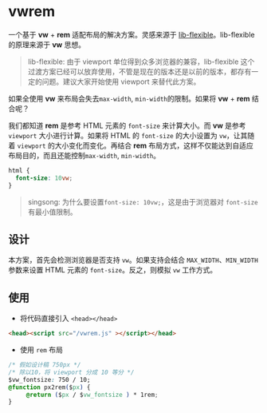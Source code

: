 # vwrem

一个基于 **vw** + **rem** 适配布局的解决方案。灵感来源于 [lib-flexible](https://github.com/amfe/lib-flexible)。lib-flexible 的原理来源于 **vw** 思想。

> lib-flexible: 由于 viewport 单位得到众多浏览器的兼容，lib-flexible 这个过渡方案已经可以放弃使用，不管是现在的版本还是以前的版本，都存有一定的问题。建议大家开始使用 viewport 来替代此方案。

如果全使用 **vw** 来布局会失去`max-width`, `min-width`的限制。如果将 **vw** + **rem** 结合呢？

我们都知道 **rem** 是参考 HTML 元素的 `font-size` 来计算大小。而 **vw** 是参考 `viewport` 大小进行计算。如果将 HTML 的 `font-size` 的大小设置为 `vw`，让其随着 `viewport` 的大小变化而变化。再结合 **rem** 布局方式，这样不仅能达到自适应布局目的，而且还能控制`max-width`, `min-width`。

```css
html {
  font-size: 10vw;
}
```

> singsong: 为什么要设置`font-size: 10vw;`，这是由于浏览器对 `font-size` 有最小值限制。

## 设计

本方案，首先会检测浏览器是否支持 `vw`。如果支持会结合 `MAX_WIDTH`、`MIN_WIDTH` 参数来设置 HTML 元素的 `font-size`。反之，则模拟 `vw` 工作方式。

## 使用
- 将代码直接引入 `<head></head>`
```HTML
<head><script src="/vwrem.js" ></script></head>
```
- 使用 `rem` 布局

```css
/* 假如设计稿 750px */
/* 除以10，将 viewport 分成 10 等分 */
$vw_fontsize: 750 / 10;
@function px2rem($px) {
     @return ($px / $vw_fontsize ) * 1rem;
}
```
